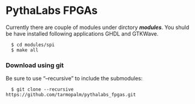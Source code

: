 # PythaLabs FPGAs
Currently there are couple of modules under dirctory ***modules***. 
You shuld be have installed following applications GHDL and GTKWave.
```    
  $ cd modules/spi
  $ make all
```

### Download using git
Be sure to use “–recursive” to include the submodules:
```    
  $ git clone --recursive https://github.com/tarmopalm/pythalabs_fpgas.git
```
